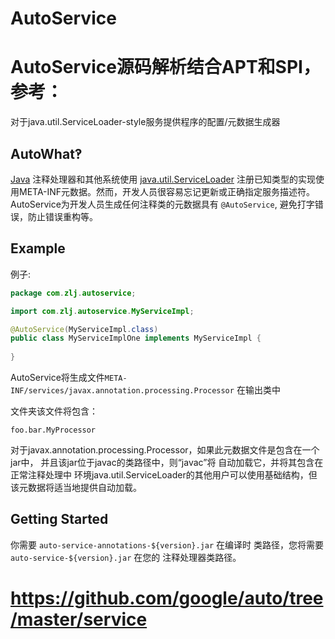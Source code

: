 # AutoService

# AutoService源码解析结合APT和SPI，参考：

对于java.util.ServiceLoader-style服务提供程序的配置/元数据生成器

## AutoWhat‽

[Java][java] 注释处理器和其他系统使用
[java.util.ServiceLoader][sl] 注册已知类型的实现使用META-INF元数据。然而，开发人员很容易忘记更新或正确指定服务描述符。\
AutoService为开发人员生成任何注释类的元数据具有 `@AutoService`, 避免打字错误，防止错误重构等。

## Example

例子:

```java
package com.zlj.autoservice;

import com.zlj.autoservice.MyServiceImpl;

@AutoService(MyServiceImpl.class)
public class MyServiceImplOne implements MyServiceImpl {
    
}
```

AutoService将生成文件`META-INF/services/javax.annotation.processing.Processor` 在输出类中

文件夹该文件将包含：

```
foo.bar.MyProcessor
```

对于javax.annotation.processing.Processor，如果此元数据文件是包含在一个jar中，
并且该jar位于javac的类路径中，则“javac”将 自动加载它，并将其包含在正常注释处理中
环境java.util.ServiceLoader的其他用户可以使用基础结构，但该元数据将适当地提供自动加载。

## Getting Started
你需要 `auto-service-annotations-${version}.jar` 在编译时
类路径，您将需要 `auto-service-${version}.jar` 在您的
注释处理器类路径。

[java]: https://en.wikipedia.org/wiki/Java_(programming_language)
[sl]: http://docs.oracle.com/javase/6/docs/api/java/util/ServiceLoader.html
# https://github.com/google/auto/tree/master/service